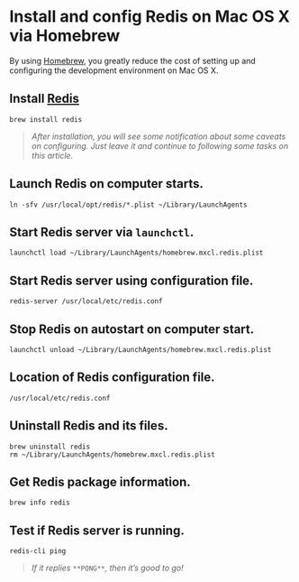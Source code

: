 # Install and config Redis on Mac OS X via Homebrew

By using [Homebrew](http://brew.sh/), you greatly reduce the cost of setting up and configuring the development environment on Mac OS X.

## Install [Redis](http://redis.io/)

```text
brew install redis
```

> _After installation, you will see some notification about some caveats on configuring. Just leave it and continue to following some tasks on this article._

## Launch Redis on computer starts.

```text
ln -sfv /usr/local/opt/redis/*.plist ~/Library/LaunchAgents
```

## Start Redis server via `launchctl`.

```text
launchctl load ~/Library/LaunchAgents/homebrew.mxcl.redis.plist
```

## Start Redis server using configuration file.

```text
redis-server /usr/local/etc/redis.conf
```

## Stop Redis on autostart on computer start.

```text
launchctl unload ~/Library/LaunchAgents/homebrew.mxcl.redis.plist
```

## Location of Redis configuration file.

```text
/usr/local/etc/redis.conf
```

## Uninstall Redis and its files.

```text
brew uninstall redis
rm ~/Library/LaunchAgents/homebrew.mxcl.redis.plist
```

## Get Redis package information.

```text
brew info redis
```

## Test if Redis server is running.

```text
redis-cli ping
```

> _If it replies_ `**PONG**`_, then it’s good to go!_

